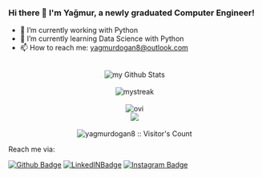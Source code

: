 ### Hi there 👋 I'm Yağmur, a newly graduated Computer Engineer!

- 🔭 I’m currently working with Python
- 🌱 I’m currently learning Data Science with Python
- 📫 How to reach me: yagmurdogan8@outlook.com

<div align = "center">
<br>
 <img align="center" src="https://github-readme-stats.vercel.app/api?username=yagmurdogan8&include_all_commits=true&count_private=true&show_icons=true&line_height=20&title_color=2B5BBD&icon_color=1124BB&text_color=A1A1A1&bg_color=0,000000,130F40" alt="my Github Stats" />
 <br><br>
  <img src="https://github-readme-streak-stats.herokuapp.com/?user=yagmurdogan8&theme=tokyonight" alt="mystreak"/>
  <br><br>
  <img src="https://github-readme-stats.vercel.app/api/top-langs?username=yagmurdogan8&show_icons=true&locale=en&layout=compact&theme=chartreuse-dark" alt="ovi" />
  <br>
  <img src="https://github-profile-trophy.vercel.app/?username=yagmurdogan8&theme=juicyfresh&no-bg=true" />
  <br><br>
  <img src="https://profile-counter.glitch.me/{yagmurdogan8}/count.svg" alt="yagmurdogan8 :: Visitor's Count" />
</div>
<!--
<div class = "row">
  <div class = "column">
   
  </div>
  <div class = "column">
   
  </div>
</div>


<div class = "row">
  <div class = "column">
  
  </div>
  <div class = "column">
    
  </div>
</div> 
-->




<!--[![Snake animation](https://github.com/yagmurdogan8/yagmurdogan8/blob/yagmurdogan8-patch-1/github-contribution-snake.svg)-->
<!--Languages & Tools:-->

Reach me via: 

[![Github Badge](https://img.shields.io/badge/-Github-000?style=quare&labelColor=000&logo=Github&logoColor=white&link=link)](https://github.com/yagmurdogan8) 
[![LinkedINBadge](https://img.shields.io/badge/LinkedIn-0077B5?style=for-the-badge&logo=linkedin&logoColor=white)](https://www.linkedin.com/in/yagmur-dogan/) 
[![Instagram Badge](https://img.shields.io/badge/-Instagram-C13584?style=flat-quare&labelColor=C13584&logo=instagram&logoColor=white&link=link)](https://www.instagram.com/ygmrdgan/) 

